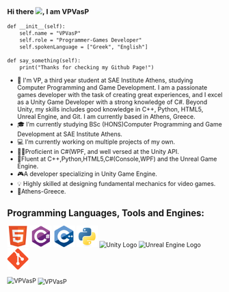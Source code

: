 ### Hi there <img src="https://raw.githubusercontent.com/MartinHeinz/MartinHeinz/master/wave.gif" width="30px">, I am  VPVasP
    def __init__(self):
        self.name = "VPVasP"
        self.role = "Programmer-Games Developer"
        self.spokenLanguage = ["Greek", "English"]

    def say_something(self):
        print("Thanks for checking my Github Page!")
- 👋 I'm VP, a third year student at SAE Institute Athens, studying Computer Programming and Game Development. I am a passionate games developer with the task of creating great experiences, and I excel as a Unity Game Developer with a strong knowledge of C#. Beyond Unity, my skills includes good knowledge in C++, Python, HTML5, Unreal Engine, and Git. I am currently based in Athens, Greece.
- 🎓 I’m currently studying BSc (HONS)Computer Programming and Game Development at SAE Institute Athens. 
- 💻 I’m currently working on multiple projects of my own.
- 👨‍💻Proficient in C#(WPF, and well versed at the Unity API.
- 🚀Fluent at C++,Python,HTML5,C#(Console,WPF) and the Unreal Game Engine.
- 🎮A developer specializing in Unity Game Engine.
- 💡 Highly skilled at designing fundamental mechanics for video games.
- 📍Athens-Greece.
## Programming Languages, Tools and Engines:
[<img src="https://github.com/devicons/devicon/blob/master/icons/html5/html5-original.svg" alt="HTML5 Logo" width="50" height="50" />](https://developer.mozilla.org/en-US/docs/Web/Guide/HTML/HTML5)
[<img src="https://github.com/devicons/devicon/blob/master/icons/csharp/csharp-original.svg" alt="C# Logo" width="50" height="50" />](https://docs.microsoft.com/en-us/dotnet/csharp/)
[<img src="https://github.com/devicons/devicon/blob/master/icons/cplusplus/cplusplus-original.svg" alt="C++ Logo" width="50" height="50" />](https://isocpp.org/)
<img src="https://github.com/devicons/devicon/blob/master/icons/python/python-original.svg" alt="Python Logo" width="50" height="50" />
<img src="https://cdn.worldvectorlogo.com/logos/unity-69.svg" alt="Unity Logo" width="50" height="50" />
<img src="https://img.icons8.com/color/452/unreal-engine.png" alt="Unreal Engine Logo" width="50" height="50" />
[<img src="https://github.com/devicons/devicon/blob/master/icons/git/git-original.svg" alt="Git Logo" width="50" height="50" />](https://git-scm.com/)
<p><img align="left" src="https://github-readme-stats.vercel.app/api/top-langs?username=VPVasP&show_icons=true&locale=en&layout=compact" alt="VPVasP" /></p>
<p>&nbsp;<img align="center" src="https://github-readme-stats.vercel.app/api?username=VPVasP&show_icons=true&locale=en" alt="VPVasP" /></p>
